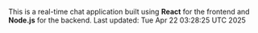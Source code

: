 This is a real-time chat application built using **React** for the frontend and **Node.js** for the backend.
Last updated: Tue Apr 22 03:28:25 UTC 2025
